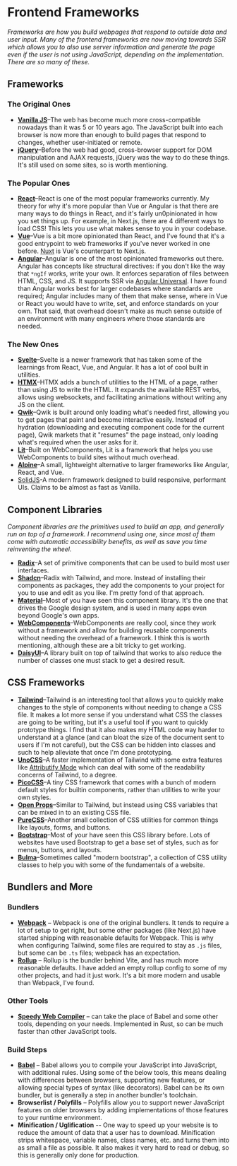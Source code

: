# Frontend Frameworks

_Frameworks are how you build webpages that respond to outside data and user
input. Many of the frontend frameworks are now moving towards SSR which allows
you to also use server information and generate the page even if the user is not
using JavaScript, depending on the implementation. There are so many of these._

## Frameworks

### The Original Ones

- **[Vanilla JS](https://vanilla.js.org/)**–The web has become much more
  cross-compatible nowadays than it was 5 or 10 years ago. The JavaScript built
  into each browser is now more than enough to build pages that respond to
  changes, whether user-initiated or remote.
- **[jQuery](https://jquery.com/)**–Before the web had good, cross-browser
  support for DOM manipulation and AJAX requests, jQuery was the way to do these
  things. It's still used on some sites, so is worth mentioning.

### The Popular Ones

- **[React](https://react.dev/)**–React is one of the most popular frameworks
  currently. My theory for why it's more popular than Vue or Angular is that
  there are many ways to do things in React, and it's fairly un0pinionated in
  how you set things up. For example, in Next.js, there are 4 different ways to
  load CSS! This lets you use what makes sense to you in your codebase.
- **[Vue](https://vuejs.org/)**–Vue is a bit more opinionated than React, and
  I've found that it's a good entrypoint to web frameworks if you've never
  worked in one before. [Nuxt](https://nuxt.com/) is Vue's counterpart to
  Next.js.
- **[Angular](https://angular.io/)**–Angular is one of the most opinionated
  frameworks out there. Angular has concepts like structural directives: if you
  don't like the way that `*ngIf` works, write your own. It enforces separation
  of files between HTML, CSS, and JS. It supports SSR via
  [Angular Universal](https://angular.io/guide/universal). I have found than
  Angular works best for larger codebases where standards are required; Angular
  includes many of them that make sense, where in Vue or React you would have to
  write, set, and enforce standards on your own. That said, that overhead
  doesn't make as much sense outside of an environment with many engineers where
  those standards are needed.

### The New Ones

- **[Svelte](https://svelte.dev/)**–Svelte is a newer framework that has taken
  some of the learnings from React, Vue, and Angular. It has a lot of cool built
  in utilities.
- **[HTMX](https://htmx.org/)**–HTMX adds a bunch of utilities to the HTML of a
  page, rather than using JS to write the HTML. It expands the available REST
  verbs, allows using websockets, and facilitating animations without writing
  any JS on the client.
- **[Qwik](https://qwik.builder.io/docs/)**–Qwik is built around only loading
  what's needed first, allowing you to get pages that paint and become
  interactive easily. Instead of hydration (downloading and executing component
  code for the current page), Qwik markets that it "resumes" the page instead,
  only loading what's required when the user asks for it.
- **[Lit](https://lit.dev/)**–Built on WebComponents, Lit is a framework that
  helps you use WebComponents to build sites without much overhead.
- **[Alpine](https://alpinejs.dev/)**–A small, lightweight alternative to larger
  frameworks like Angular, React, and Vue.
- [SolidJS](https://www.solidjs.com/)-A modern framework designed to build
  responsive, performant UIs. Claims to be almost as fast as Vanilla.

## Component Libraries

_Component libraries are the primitives used to build an app, and generally run
on top of a framework. I recommend using one, since most of them come with
automatic accessibility benefits, as well as save you time reinventing the
wheel._

- **[Radix](https://www.radix-ui.com/)**–A set of primitive components that can
  be used to build most user interfaces.
- **[Shadcn](https://ui.shadcn.com/)**–Radix with Tailwind, and more. Instead of
  installing their components as packages, they add the components to your
  project for you to use and edit as you like. I'm pretty fond of that approach.
- **[Material](https://mui.com/material-ui/)**–Most of you have seen this
  component library. It's the one that drives the Google design system, and is
  used in many apps even beyond Google's own apps.
- **[WebComponents](https://www.webcomponents.org/introduction)**–WebComponents
  are really cool, since they work without a framework and allow for building
  reusable components without needing the overhead of a framework. I think this
  is worth mentioning, although these are a bit tricky to get working.
- **[DaisyUI](https://daisyui.com/)**–A library built on top of tailwind that
  works to also reduce the number of classes one must stack to get a desired
  result.

## CSS Frameworks

- **[Tailwind](https://tailwindcss.com/)**–Tailwind is an interesting tool that
  allows you to quickly make changes to the style of components without needing
  to change a CSS file. It makes a lot more sense if you understand what CSS the
  classes are going to be writing, but it's a useful tool if you want to quickly
  prototype things. I find that it also makes my HTML code way harder to
  understand at a glance (and can bloat the size of the document sent to users
  if I'm not careful), but the CSS can be hidden into classes and such to help
  alleviate that once I'm done prototyping.
- **[UnoCSS](https://unocss.dev/)**–A faster implementation of Tailwind with
  some extra features like
  [Attributify Mode](https://unocss.dev/presets/attributify#attributify-mode)
  which can deal with some of the readability concerns of Tailwind, to a degree.
- **[PicoCSS](https://picocss.com/)**–A tiny CSS framework that comes with a
  bunch of modern default styles for builtin components, rather than utilities
  to write your own styles.
- **[Open Props](https://open-props.style/)**–Similar to Tailwind, but instead
  using CSS variables that can be mixed in to an existing CSS file.
- **[PureCSS](https://purecss.io/start/)**–Another small collection of CSS
  utilities for common things like layouts, forms, and buttons.
- **[Bootstrap](https://getbootstrap.com/)**–Most of your have seen this CSS
  library before. Lots of websites have used Bootstrap to get a base set of
  styles, such as for menus, buttons, and layouts.
- **[Bulma](https://bulma.io/)**–Sometimes called "modern bootstrap", a
  collection of CSS utility classes to help you with some of the fundamentals of
  a website.

## Bundlers and More

### Bundlers

- **[Webpack](https://webpack.js.org/)** – Webpack is one of the original
  bundlers. It tends to require a lot of setup to get right, but some other
  packages (like Next.js) have started shipping with reasonable defaults for
  Webpack. This is why when configuring Tailwind, some files are required to
  stay as `.js` files, but some can be `.ts` files; webpack has an expectation.
- **[Rollup](https://rollupjs.org/)** – Rollup is the bundler behind Vite, and
  has much more reasonable defaults. I have added an empty rollup config to some
  of my other projects, and had it just work. It's a bit more modern and usable
  than Webpack, I've found.

### Other Tools

- **[Speedy Web Compiler](https://swc.rs/)** – can take the place of Babel and
  some other tools, depending on your needs. Implemented in Rust, so can be much
  faster than other JavaScript tools.

### Build Steps

- **[Babel](https://babeljs.io/)** – Babel allows you to compile your JavaScript
  into JavaScript, with additional rules. Using some of the below tools, this
  means dealing with differences between browsers, supporting new features, or
  allowing special types of syntax (like decorators). Babel can be its own
  bundler, but is generally a step in another bundler's toolchain.
- **Browserlist / Polyfills** – Polyfills allow you to support newer JavaScript
  features on older browsers by adding implementations of those features to your
  runtime environment.
- **Minification / Uglification** -- One way to speed up your website is to
  reduce the amount of data that a user has to download. Minification strips
  whitespace, variable names, class names, etc. and turns them into as small a
  file as possible. It also makes it very hard to read or debug, so this is
  generally only done for production.
